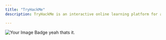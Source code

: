 ```yaml
---
title: "TryHackMe"
description: TryHackMe is an interactive online learning platform for anyone interested in cybersecurity. It offers a wide variety of hands-on labs, guided learning paths, and Capture the Flag (CTF) challenges designed to teach and enhance practical hacking skills.

---
```

<img src="https://tryhackme-badges.s3.amazonaws.com/SzIxCg.png" alt="Your Image Badge" />
yeah thats it.
